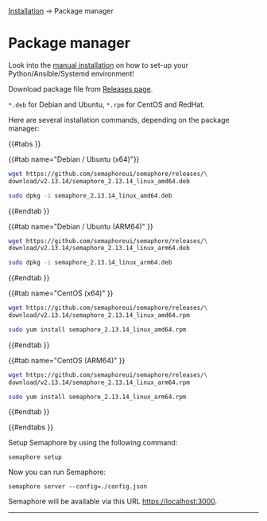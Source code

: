 <div class="breadcrumbs">
    <a href="/administration-guide/installation">Installation</a>
    → Package manager
</div>

# Package manager

<div class="warning">
  Look into the <a href="./../installation_manually.md">manual installation</a> on how to set-up your Python/Ansible/Systemd environment!
</div>


Download package file from [Releases page](https://github.com/semaphoreui/semaphore/releases).

&#x20;`*.deb` for Debian and Ubuntu, `*.rpm` for CentOS and RedHat.&#x20;

Here are several installation commands, depending on the package manager:


{{#tabs }}

{{#tab name="Debian / Ubuntu (x64)"}}
```bash
wget https://github.com/semaphoreui/semaphore/releases/\
download/v2.13.14/semaphore_2.13.14_linux_amd64.deb

sudo dpkg -i semaphore_2.13.14_linux_amd64.deb
```
{{#endtab }}

{{#tab name="Debian / Ubuntu (ARM64)" }}
```bash
wget https://github.com/semaphoreui/semaphore/releases/\
download/v2.13.14/semaphore_2.13.14_linux_arm64.deb

sudo dpkg -i semaphore_2.13.14_linux_arm64.deb
```
{{#endtab }}

{{#tab name="CentOS (x64)" }}
```bash
wget https://github.com/semaphoreui/semaphore/releases/\
download/v2.13.14/semaphore_2.13.14_linux_amd64.rpm

sudo yum install semaphore_2.13.14_linux_amd64.rpm
```
{{#endtab }}

{{#tab name="CentOS (ARM64)" }}
```bash
wget https://github.com/semaphoreui/semaphore/releases/\
download/v2.13.14/semaphore_2.13.14_linux_arm64.rpm

sudo yum install semaphore_2.13.14_linux_arm64.rpm
```
{{#endtab }}

{{#endtabs }}

Setup Semaphore by using the following command:

```
semaphore setup
```

Now you can run Semaphore:

```
semaphore server --config=./config.json
```

Semaphore will be available via this URL [https://localhost:3000](https://localhost:3000).

----

